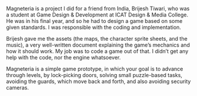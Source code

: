 Magneteria is a project I did for a friend from India, Brijesh Tiwari, who was a student at Game Design & Development at ICAT Design & Media College. He was in his final year, and so he had to design a game based on some given standards. I was responsible with the coding and implementation.

Brijesh gave me the assets (the maps, the character sprite sheets, and the music), a very well-written document explaining the game’s mechanics and how it should work. My job was to code a game out of that. I didn’t get any help with the code, nor the engine whatsoever.

Magneteria is a simple game prototype, in which your goal is to advance through levels, by lock-picking doors, solving small puzzle-based tasks, avoiding the guards, which move back and forth, and also avoiding security cameras.
